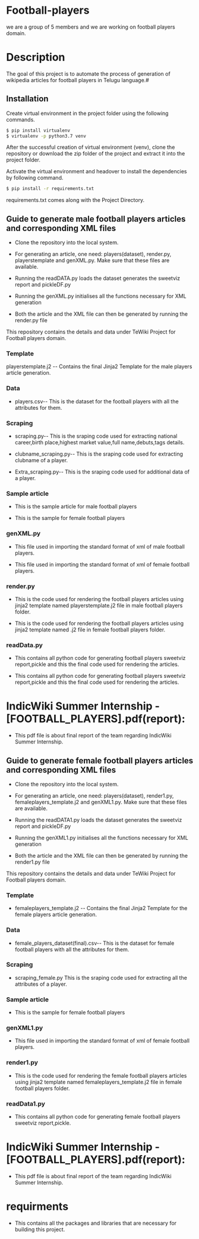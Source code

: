 # Football-players
we are a group of 5 members and we are working on football players domain.
# Description
The goal of this project is to automate the process of generation of wikipedia articles for football players in Telugu language.#
## Installation

Create virtual environment in the project folder using the following commands.

```bash
$ pip install virtualenv
$ virtualenv -p python3.7 venv
```
After the successful creation of virtual environment (venv), clone the repository or download the zip folder of the project and extract it into the project folder.

Activate the virtual environment and headover to install the dependencies by following command.
```bash
$ pip install -r requirements.txt
```
requirements.txt comes along with the Project Directory.
## Guide to generate male football players articles and corresponding XML files
* Clone the repository into the local system.

* For generating an article, one need: players(dataset), render.py, playerstemplate and genXML.py. Make sure that these files are available.

* Running the readDATA.py loads the dataset generates the sweetviz report and pickleDF.py

* Running the genXML.py initialises all the functions necessary for XML generation  

* Both the article and the XML file can then be generated by running the render.py file

This repository contains the details and data under TeWiki Project for Football players domain.
### Template 
playerstemplate.j2 -- Contains the final Jinja2 Template for the male players article generation.

### Data
* players.csv-- This is the dataset for the football players with all the attributes for them.

### Scraping 

* scraping.py-- This is the sraping code used for extracting national career,birth place,highest market value,full name,debuts,tags details.

* clubname_scraping.py-- This is the sraping code used for extracting clubname of a player.

* Extra_scraping.py-- This is the sraping code used for additional data  of a player.

### Sample article 
* This is the sample article for male football players 

* This is the sample for female football players 
### genXML.py
  
* This file used in importing the standard format of xml of male football players.
 

* This file used in importing the standard format of xml of female football players.

### render.py

* This is the code used for rendering the football players articles using jinja2 template named playerstemplate.j2 file in male football players folder.

* This is the code used for rendering the football players articles using jinja2 template named .j2 file in female football players folder.

### readData.py
* This contains all python code for generating football players sweetviz report,pickle and this the final code used for rendering the articles.

* This contains all python code for generating football players sweetviz report,pickle and this the final code used for rendering the articles.
# IndicWiki Summer Internship - [FOOTBALL_PLAYERS].pdf(report): 
* This pdf file is about final report of the team regarding IndicWiki Summer Internship.

## Guide to generate female football players articles and corresponding XML files
* Clone the repository into the local system.

* For generating an article, one need: players(dataset), render1.py, femaleplayers_template.j2 and genXML1.py. Make sure that these files are available.

* Running the readDATA1.py loads the dataset generates the sweetviz report and pickleDF.py

* Running the genXML1.py initialises all the functions necessary for XML generation  

* Both the article and the XML file can then be generated by running the render1.py file

This repository contains the details and data under TeWiki Project for Football players domain.
### Template 
* femaleplayers_template.j2 -- Contains the final Jinja2 Template for the female players article generation.

### Data
* female_players_dataset(final).csv-- This is the dataset for female football players with all the attributes for them.
### Scraping 
* scraping_female.py This is the sraping code used for extracting all the attributes of a player.

### Sample article 
* This is the sample for female football players 
### genXML1.py
* This file used in importing the standard format of xml of female football players.

### render1.py
* This is the code used for rendering the female football players articles using jinja2 template named femaleplayers_template.j2 file in female football players folder.
### readData1.py 
* This contains all python code for generating female football players sweetviz report,pickle.
# IndicWiki Summer Internship - [FOOTBALL_PLAYERS].pdf(report):
* This pdf file is about final report of the team regarding IndicWiki Summer Internship.
# requirments 
* This contains all the packages and libraries that are necessary for building this project.

